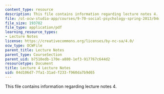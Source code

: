 ```yaml
---
content_type: resource
description: This file contains information regarding lecture notes 4.
file: /ol-ocw-studio-app/courses/9-70-social-psychology-spring-2013/04d106d77fa131adf233f960da7b9d65_MIT9_70S13_Lect4.pdf
file_size: 193782
file_type: application/pdf
learning_resource_types:
- Lecture Notes
license: https://creativecommons.org/licenses/by-nc-sa/4.0/
ocw_type: OCWFile
parent_title: Lecture Notes
parent_type: CourseSection
parent_uid: b7510edb-170e-a880-1ef3-917767c644d2
resourcetype: Document
title: Lecture 4 Lecture Notes
uid: 04d106d7-7fa1-31ad-f233-f960da7b9d65
---
```

This file contains information regarding lecture notes 4.